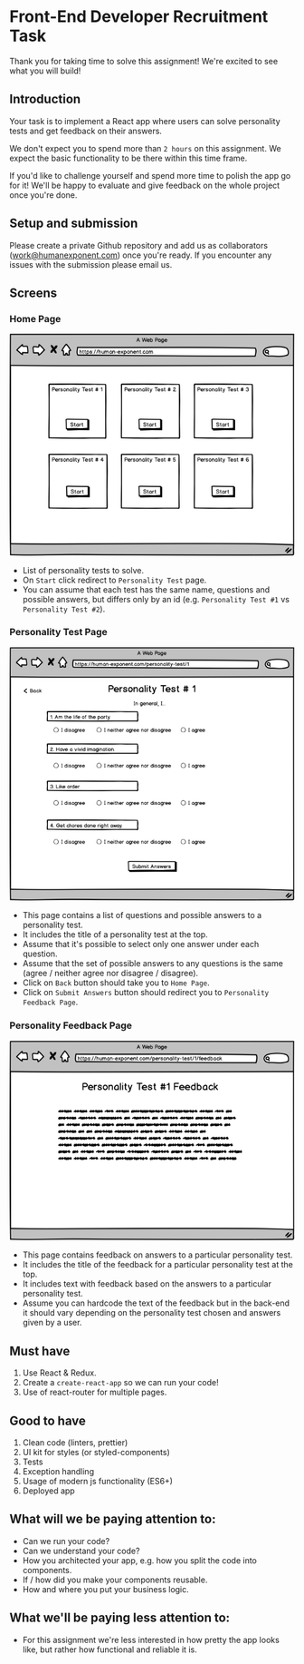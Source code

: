 # Front-End Developer Recruitment Task

Thank you for taking time to solve this assignment! We're excited to see what you will build!

## Introduction
Your task is to implement a React app where users can solve personality tests and get feedback on their answers.

We don't expect you to spend more than `2 hours` on this assignment. We expect the basic functionality to be there within
this time frame.

If you'd like to challenge yourself and spend more time to polish the app go for it!
We'll be happy to evaluate and give feedback on the whole project once you're done.

## Setup and submission

Please create a private Github repository and add us as collaborators (work@humanexponent.com) once you're ready.
If you encounter any issues with the submission please email us.

## Screens

### Home Page

![Homepage](main_page.png)

* List of personality tests to solve.
* On `Start` click redirect to `Personality Test` page.
* You can assume that each test has the same name, questions and possible answers,
 but differs only by an id (e.g. `Personality Test #1` vs `Personality Test #2`).

### Personality Test Page

![Personality Test Page](personality_test.png)

* This page contains a list of questions and possible answers to a personality test.
* It includes the title of a personality test at the top.
* Assume that it's possible to select only one answer under each question.
* Assume that the set of possible answers to any questions is the same (agree / neither agree nor disagree / disagree).
* Click on `Back` button should take you to `Home Page`.
* Click on `Submit Answers` button should redirect you to `Personality Feedback Page`.

### Personality Feedback Page

![Personality Test Feedback Page](feedback.png)

* This page contains feedback on answers to a particular personality test.
* It includes the title of the feedback for a particular personality test at the top.
* It includes text with feedback based on the answers to a particular personality test.
* Assume you can hardcode the text of the feedback but in the back-end it should vary
  depending on the personality test chosen and answers given by a user.

## Must have

1. Use React & Redux.
2. Create a `create-react-app` so we can run your code!
3. Use of react-router for multiple pages.

## Good to have

1. Clean code (linters, prettier)
2. UI kit for styles (or styled-components)
3. Tests
4. Exception handling
5. Usage of modern js functionality (ES6+)
6. Deployed app

## What will we be paying attention to:
* Can we run your code?
* Can we understand your code?
* How you architected your app, e.g. how you split the code into components.
* If / how did you make your components reusable.
* How and where you put your business logic.

## What we'll be paying less attention to:
* For this assignment we're less interested in how pretty the app looks like, but rather how functional and reliable it is.





